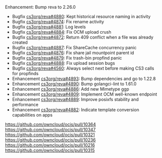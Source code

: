 Enhancement: Bump reva to 2.26.0

*   Bugfix [cs3org/reva#4880](https://github.com/cs3org/reva/pull/4880): Kept historical resource naming in activity
*   Bugfix [cs3org/reva#4874](https://github.com/cs3org/reva/pull/4874): Fix rename activity
*   Bugfix [cs3org/reva#4881](https://github.com/cs3org/reva/pull/4881): Log levels
*   Bugfix [cs3org/reva#4884](https://github.com/cs3org/reva/pull/4884): Fix OCM upload crush
*   Bugfix [cs3org/reva#4872](https://github.com/cs3org/reva/pull/4872): Return 409 conflict when a file was already created
*   Bugfix [cs3org/reva#4887](https://github.com/cs3org/reva/pull/4887): Fix ShareCache concurrency panic
*   Bugfix [cs3org/reva#4876](https://github.com/cs3org/reva/pull/4876): Fix share jail mountpoint parent id
*   Bugfix [cs3org/reva#4879](https://github.com/cs3org/reva/pull/4879): Fix trash-bin propfind panic
*   Bugfix [cs3org/reva#4888](https://github.com/cs3org/reva/pull/4888): Fix upload session bugs
*   Bugfix [cs3org/reva#4560](https://github.com/cs3org/reva/pull/4560): Always select next before making CS3 calls for propfinds
*   Enhancement [cs3org/reva#4893](https://github.com/cs3org/reva/pull/4893): Bump dependencies and go to 1.22.8
*   Enhancement [cs3org/reva#4890](https://github.com/cs3org/reva/pull/4890): Bump golangci-lint to 1.61.0
*   Enhancement [cs3org/reva#4886](https://github.com/cs3org/reva/pull/4886): Add new Mimetype ggp
*   Enhancement [cs3org/reva#4809](https://github.com/cs3org/reva/pull/4809): Implement OCM well-known endpoint
*   Enhancement [cs3org/reva#4889](https://github.com/cs3org/reva/pull/4889): Improve posixfs stability and performance
*   Enhancement [cs3org/reva#4882](https://github.com/cs3org/reva/pull/4882): Indicate template conversion capabilities on apps

https://github.com/owncloud/ocis/pull/10364
https://github.com/owncloud/ocis/pull/10347
https://github.com/owncloud/ocis/pull/10321
https://github.com/owncloud/ocis/pull/10236
https://github.com/owncloud/ocis/pull/10216
https://github.com/owncloud/ocis/pull/10315
